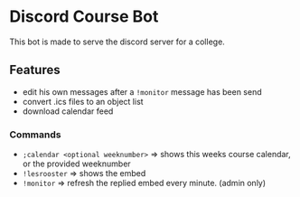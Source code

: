 # Discord Course Bot
This bot is made to serve the discord server for a college.



## Features

- edit his own messages after a `!monitor` message has been send
- convert .ics files to an object list
- download calendar feed



### Commands

- `;calendar <optional weeknumber>` => shows this weeks course calendar, or the provided weeknumber
- `!lesrooster` => shows the embed
- `!monitor` => refresh the replied embed every minute. (admin only)